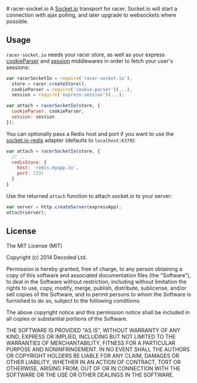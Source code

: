 # racer-socket.io
A [Socket.io](http://socket.io/) transport for racer. Socket.io will
start a connection with ajax polling, and later upgrade to websockets
where possible.

## Usage
`racer-socket.io` needs your racer store, as well as your express
[cookieParser](cookie-parser) and [session](session) middlewares in
order to fetch your user's sessions:

```javascript
var racerSocketIo = require('racer-socket.io'),
  store = racer.createStore(),
  cookieParser = require('cookie-parser')(...),
  session = require('express-session')(...);

var attach = racerSocketIo(store, {
  cookieParser: cookieParser,
  session: session
});
```

You can optionally pass a Redis host and port if you want to use the 
[socket.io-redis](http://github.com/Automattic/socket.io-redis) adapter 
(defaults to `localhost:6379`):

```javascript
var attach = racerSocketIo(store, {
  // ...
  redisStore: {
    host: 'redis.myapp.io',
    port: 1337
  }
}
```

Use the returned `attach` function to attach socket.io to your server:

```javascript
var server = http.createServer(expressApp);
attach(server);
```

[cookie-parser]: https://github.com/expressjs/cookie-parser
[session]: https://github.com/expressjs/session

## License
The MIT License (MIT)

Copyright (c) 2014 Decoded Ltd.

Permission is hereby granted, free of charge, to any person obtaining a copy
of this software and associated documentation files (the "Software"), to deal
in the Software without restriction, including without limitation the rights
to use, copy, modify, merge, publish, distribute, sublicense, and/or sell
copies of the Software, and to permit persons to whom the Software is
furnished to do so, subject to the following conditions:

The above copyright notice and this permission notice shall be included in
all copies or substantial portions of the Software.

THE SOFTWARE IS PROVIDED "AS IS", WITHOUT WARRANTY OF ANY KIND, EXPRESS OR
IMPLIED, INCLUDING BUT NOT LIMITED TO THE WARRANTIES OF MERCHANTABILITY,
FITNESS FOR A PARTICULAR PURPOSE AND NONINFRINGEMENT. IN NO EVENT SHALL THE
AUTHORS OR COPYRIGHT HOLDERS BE LIABLE FOR ANY CLAIM, DAMAGES OR OTHER
LIABILITY, WHETHER IN AN ACTION OF CONTRACT, TORT OR OTHERWISE, ARISING FROM,
OUT OF OR IN CONNECTION WITH THE SOFTWARE OR THE USE OR OTHER DEALINGS IN
THE SOFTWARE.

